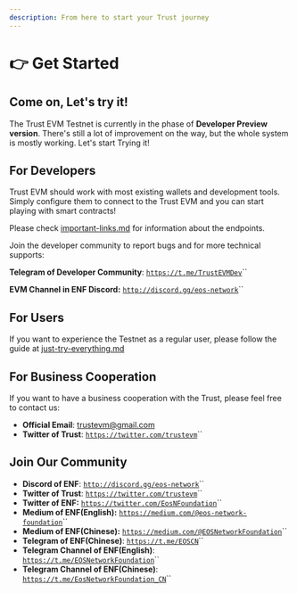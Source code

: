 ```yaml
---
description: From here to start your Trust journey
---
```


# 👉 Get Started

## Come on, Let's try it!

The Trust EVM Testnet is currently in the phase of  **Developer Preview version**. There's still a lot of improvement on the  way, but the whole system is mostly working. Let's start Trying it!



## For  Developers

Trust EVM should work with most existing wallets and development tools. Simply configure them to connect to the Trust EVM and you can start playing with smart contracts!

Please check  [important-links.md](about-the-testnet/important-links.md "mention") for information about the endpoints.

Join the developer community to report bugs and for more technical supports:

**Telegram of Developer Community**: [`https://t.me/TrustEVMDev`](https://t.me/TrustEVMDev)``

**EVM Channel in ENF Discord:** [`http://discord.gg/eos-network`](http://discord.gg/eos-network)``

## For Users

If you want to experience the Testnet as a regular user,  please follow the guide at [just-try-everything.md](about-the-testnet/just-try-everything.md "mention")

## For Business Cooperation

If you want to have a business cooperation with the Trust,  please feel free to contact us:

* **Official Email**: trustevm@gmail.com
* **Twitter of Trust**: [`https://twitter.com/trustevm`](https://twitter.com/trustevm)``

## Join Our Community

* **Discord of ENF**: [`http://discord.gg/eos-network`](http://discord.gg/eos-network)``
* **Twitter of Trust**: [`https://twitter.com/trustevm`](https://twitter.com/trustevm)``
* **Twitter of ENF:**  [`https://twitter.com/EosNFoundation`](https://twitter.com/EosNFoundation)``
* **Medium of ENF(English):** [`https://medium.com/@eos-network-foundation`](https://medium.com/@eos-network-foundation)``
* **Medium of ENF(Chinese):** [`https://medium.com/@EOSNetworkFoundation`](https://medium.com/@EOSNetworkFoundation)``
* **Telegram of ENF(Chinese)**: [`https://t.me/EOSCN`](https://t.me/EOSCN)``
* **Telegram Channel of ENF(English)**: [`https://t.me/EOSNetworkFoundation`](https://t.me/EOSNetworkFoundation)``
* **Telegram Channel of ENF(Chinese)**: [`https://t.me/EosNetworkFoundation_CN`](https://t.me/EosNetworkFoundation\_CN)``


